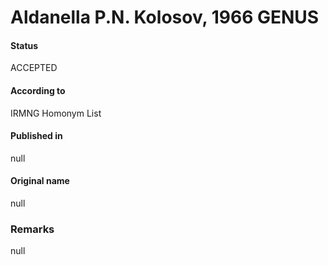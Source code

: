 Aldanella P.N. Kolosov, 1966 GENUS
=======

#### Status
ACCEPTED

#### According to
IRMNG Homonym List

#### Published in
null

#### Original name
null

### Remarks
null